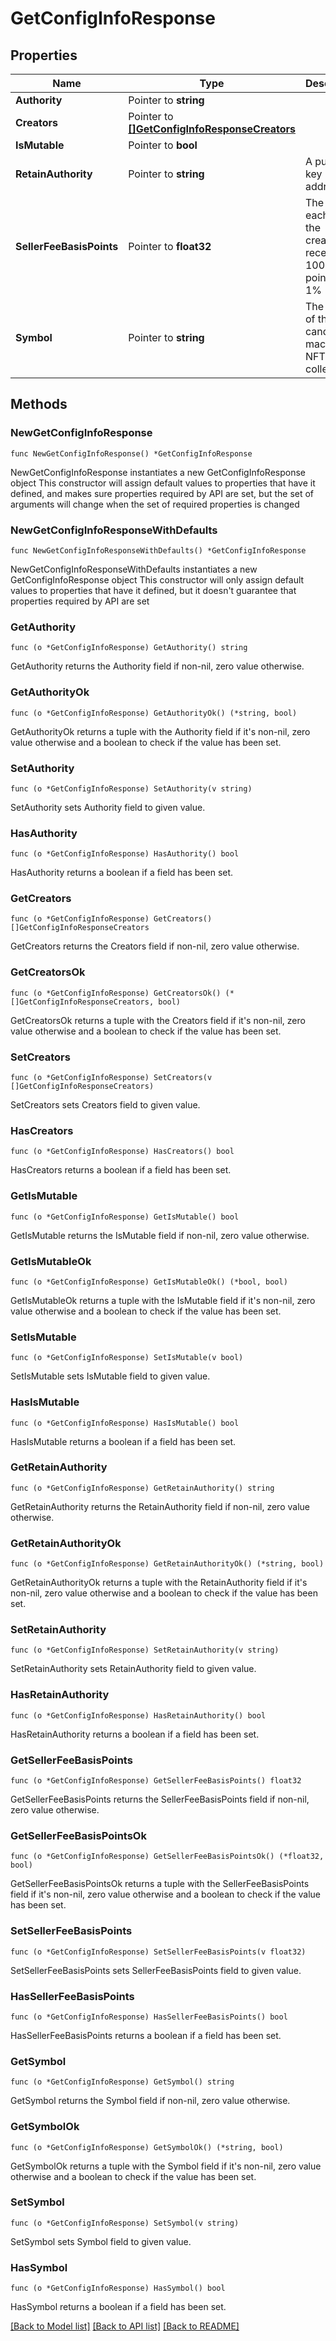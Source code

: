 # GetConfigInfoResponse

## Properties

Name | Type | Description | Notes
------------ | ------------- | ------------- | -------------
**Authority** | Pointer to **string** |  | [optional] 
**Creators** | Pointer to [**[]GetConfigInfoResponseCreators**](GetConfigInfoResponseCreators.md) |  | [optional] 
**IsMutable** | Pointer to **bool** |  | [optional] 
**RetainAuthority** | Pointer to **string** | A public key address | [optional] 
**SellerFeeBasisPoints** | Pointer to **float32** | The fee of each sale the creators receive. 100 basis points &#x3D; 1% | [optional] 
**Symbol** | Pointer to **string** | The symbol of the candy machine NFT colletion | [optional] 

## Methods

### NewGetConfigInfoResponse

`func NewGetConfigInfoResponse() *GetConfigInfoResponse`

NewGetConfigInfoResponse instantiates a new GetConfigInfoResponse object
This constructor will assign default values to properties that have it defined,
and makes sure properties required by API are set, but the set of arguments
will change when the set of required properties is changed

### NewGetConfigInfoResponseWithDefaults

`func NewGetConfigInfoResponseWithDefaults() *GetConfigInfoResponse`

NewGetConfigInfoResponseWithDefaults instantiates a new GetConfigInfoResponse object
This constructor will only assign default values to properties that have it defined,
but it doesn't guarantee that properties required by API are set

### GetAuthority

`func (o *GetConfigInfoResponse) GetAuthority() string`

GetAuthority returns the Authority field if non-nil, zero value otherwise.

### GetAuthorityOk

`func (o *GetConfigInfoResponse) GetAuthorityOk() (*string, bool)`

GetAuthorityOk returns a tuple with the Authority field if it's non-nil, zero value otherwise
and a boolean to check if the value has been set.

### SetAuthority

`func (o *GetConfigInfoResponse) SetAuthority(v string)`

SetAuthority sets Authority field to given value.

### HasAuthority

`func (o *GetConfigInfoResponse) HasAuthority() bool`

HasAuthority returns a boolean if a field has been set.

### GetCreators

`func (o *GetConfigInfoResponse) GetCreators() []GetConfigInfoResponseCreators`

GetCreators returns the Creators field if non-nil, zero value otherwise.

### GetCreatorsOk

`func (o *GetConfigInfoResponse) GetCreatorsOk() (*[]GetConfigInfoResponseCreators, bool)`

GetCreatorsOk returns a tuple with the Creators field if it's non-nil, zero value otherwise
and a boolean to check if the value has been set.

### SetCreators

`func (o *GetConfigInfoResponse) SetCreators(v []GetConfigInfoResponseCreators)`

SetCreators sets Creators field to given value.

### HasCreators

`func (o *GetConfigInfoResponse) HasCreators() bool`

HasCreators returns a boolean if a field has been set.

### GetIsMutable

`func (o *GetConfigInfoResponse) GetIsMutable() bool`

GetIsMutable returns the IsMutable field if non-nil, zero value otherwise.

### GetIsMutableOk

`func (o *GetConfigInfoResponse) GetIsMutableOk() (*bool, bool)`

GetIsMutableOk returns a tuple with the IsMutable field if it's non-nil, zero value otherwise
and a boolean to check if the value has been set.

### SetIsMutable

`func (o *GetConfigInfoResponse) SetIsMutable(v bool)`

SetIsMutable sets IsMutable field to given value.

### HasIsMutable

`func (o *GetConfigInfoResponse) HasIsMutable() bool`

HasIsMutable returns a boolean if a field has been set.

### GetRetainAuthority

`func (o *GetConfigInfoResponse) GetRetainAuthority() string`

GetRetainAuthority returns the RetainAuthority field if non-nil, zero value otherwise.

### GetRetainAuthorityOk

`func (o *GetConfigInfoResponse) GetRetainAuthorityOk() (*string, bool)`

GetRetainAuthorityOk returns a tuple with the RetainAuthority field if it's non-nil, zero value otherwise
and a boolean to check if the value has been set.

### SetRetainAuthority

`func (o *GetConfigInfoResponse) SetRetainAuthority(v string)`

SetRetainAuthority sets RetainAuthority field to given value.

### HasRetainAuthority

`func (o *GetConfigInfoResponse) HasRetainAuthority() bool`

HasRetainAuthority returns a boolean if a field has been set.

### GetSellerFeeBasisPoints

`func (o *GetConfigInfoResponse) GetSellerFeeBasisPoints() float32`

GetSellerFeeBasisPoints returns the SellerFeeBasisPoints field if non-nil, zero value otherwise.

### GetSellerFeeBasisPointsOk

`func (o *GetConfigInfoResponse) GetSellerFeeBasisPointsOk() (*float32, bool)`

GetSellerFeeBasisPointsOk returns a tuple with the SellerFeeBasisPoints field if it's non-nil, zero value otherwise
and a boolean to check if the value has been set.

### SetSellerFeeBasisPoints

`func (o *GetConfigInfoResponse) SetSellerFeeBasisPoints(v float32)`

SetSellerFeeBasisPoints sets SellerFeeBasisPoints field to given value.

### HasSellerFeeBasisPoints

`func (o *GetConfigInfoResponse) HasSellerFeeBasisPoints() bool`

HasSellerFeeBasisPoints returns a boolean if a field has been set.

### GetSymbol

`func (o *GetConfigInfoResponse) GetSymbol() string`

GetSymbol returns the Symbol field if non-nil, zero value otherwise.

### GetSymbolOk

`func (o *GetConfigInfoResponse) GetSymbolOk() (*string, bool)`

GetSymbolOk returns a tuple with the Symbol field if it's non-nil, zero value otherwise
and a boolean to check if the value has been set.

### SetSymbol

`func (o *GetConfigInfoResponse) SetSymbol(v string)`

SetSymbol sets Symbol field to given value.

### HasSymbol

`func (o *GetConfigInfoResponse) HasSymbol() bool`

HasSymbol returns a boolean if a field has been set.


[[Back to Model list]](../README.md#documentation-for-models) [[Back to API list]](../README.md#documentation-for-api-endpoints) [[Back to README]](../README.md)


